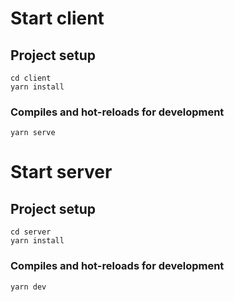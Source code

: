 # Start client

## Project setup
```
cd client
yarn install
```

### Compiles and hot-reloads for development
```
yarn serve
```




# Start server

## Project setup
```
cd server
yarn install
```

### Compiles and hot-reloads for development
```
yarn dev
```


